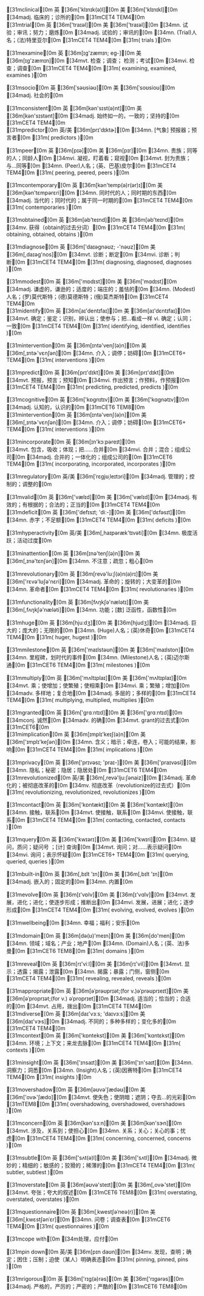 [31mclinical[0m
英 [36m['klɪnɪk(ə)l][0m  美 [36m['klɪnɪkl][0m
[34madj. 临床的；诊所的[0m
[31mCET4 TEM4[0m  
[31mtrial[0m
英 [36m['traɪəl][0m  美 [36m['traɪəl][0m
[34mn. 试验；审讯；努力；磨炼[0m
[34madj. 试验的；审讯的[0m
[34mn. (Trial)人名；(法)特里亚尔[0m
[31mCET4 TEM4[0m  [31m( trials )[0m

[31mexamine[0m
英 [36m[ɪg'zæmɪn; eg-][0m  美 [36m[ɪg'zæmɪn][0m
[34mvt. 检查；调查； 检测；考试[0m
[34mvi. 检查；调查[0m
[31mCET4 TEM4[0m  [31m( examining, examined, examines )[0m

[31msocio[0m
英 [36m[ˈsəʊsiəʊ][0m  美 [36m[ˈsoʊsioʊ][0m
[34madj. 社会的[0m

[31mconsistent[0m
英 [36m[kən'sɪst(ə)nt][0m  美 [36m[kən'sɪstənt][0m
[34madj. 始终如一的，一致的；坚持的[0m
[31mCET4 TEM4[0m  
[31mpredictor[0m
英/美 [36m[prɪ'dɪktɚ][0m
[34mn. [气象] 预报器；预言者[0m
[31m( predictors )[0m

[31mpeer[0m
英 [36m[pɪə][0m  美 [36m[pɪr][0m
[34mn. 贵族；同等的人；同龄人[0m
[34mvi. 凝视，盯着看；窥视[0m
[34mvt. 封为贵族；与…同等[0m
[34mn. (Peer)人名；(英、巴基)皮尔[0m
[31mCET4 TEM4[0m  [31m( peering, peered, peers )[0m

[31mcontemporary[0m
英 [36m[kən'temp(ə)r(ər)ɪ][0m  美 [36m[kən'tɛmpərɛri][0m
[34mn. 同时代的人；同时期的东西[0m
[34madj. 当代的；同时代的；属于同一时期的[0m
[31mCET4 TEM4[0m  [31m( contemporaries )[0m

[31mobtained[0m
英 [36m[əb'teɪnd][0m  美 [36m[əb'teɪnd][0m
[34mv. 获得（obtain的过去分词）[0m
[31mCET4 TEM4[0m  [31m( obtaining, obtained, obtains )[0m

[31mdiagnose[0m
英 [36m['daɪəgnəʊz; -'nəʊz][0m  美 [36m[,daɪəɡ'nos][0m
[34mvt. 诊断；断定[0m
[34mvi. 诊断；判断[0m
[31mCET4 TEM4[0m  [31m( diagnosing, diagnosed, diagnoses )[0m

[31mmodest[0m
英 [36m['mɒdɪst][0m  美 [36m['mɑdɪst][0m
[34madj. 谦虚的，谦逊的；适度的；端庄的；羞怯的[0m
[34mn. (Modest)人名；(罗)莫代斯特；(德)莫德斯特；(俄)莫杰斯特[0m
[31mCET4 TEM4[0m  
[31midentify[0m
英 [36m[aɪ'dentɪfaɪ][0m  美 [36m[aɪ'dɛntɪfaɪ][0m
[34mvt. 确定；鉴定；识别，辨认出；使参与；把…看成一样 vi. 确定；认同；一致[0m
[31mCET4 TEM4[0m  [31m( identifying, identified, identifies )[0m

[31mintervention[0m
英 [36m[ɪntə'venʃ(ə)n][0m  美 [36m[,ɪntɚ'vɛnʃən][0m
[34mn. 介入；调停；妨碍[0m
[31mCET6+ TEM4[0m  [31m( interventions )[0m

[31mpredict[0m
英 [36m[prɪ'dɪkt][0m  美 [36m[prɪ'dɪkt][0m
[34mvt. 预报，预言；预知[0m
[34mvi. 作出预言；作预料，作预报[0m
[31mCET4 TEM4[0m  [31m( predicting, predicted, predicts )[0m

[31mcognitive[0m
英 [36m['kɒɡnɪtɪv][0m  美 [36m['kɑɡnətɪv][0m
[34madj. 认知的，认识的[0m
[31mCET6 TEM8[0m  
[31mintervention[0m
英 [36m[ɪntə'venʃ(ə)n][0m  美 [36m[,ɪntɚ'vɛnʃən][0m
[34mn. 介入；调停；妨碍[0m
[31mCET6+ TEM4[0m  [31m( interventions )[0m

[31mincorporate[0m
英 [36m[ɪn'kɔːpəreɪt][0m  
[34mvt. 包含，吸收；体现；把……合并[0m
[34mvi. 合并；混合；组成公司[0m
[34madj. 合并的；一体化的；组成公司的[0m
[31mCET6 TEM4[0m  [31m( incorporating, incorporated, incorporates )[0m

[31mregulatory[0m
英/美 [36m[ˈrɛɡjʊˌleɪtɔri][0m
[34madj. 管理的；控制的；调整的[0m

[31mvalid[0m
英 [36m['vælɪd][0m  美 [36m['vælɪd][0m
[34madj. 有效的；有根据的；合法的；正当的[0m
[31mCET4 TEM4[0m  
[31mdeficit[0m
英 [36m['defɪsɪt; 'diː-][0m  美 [36m['dɛfəsɪt][0m
[34mn. 赤字；不足额[0m
[31mCET4 TEM4[0m  [31m( deficits )[0m

[31mhyperactivity[0m
英/美 [36m[,haɪpəræk'tɪvəti][0m
[34mn. 极度活跃；活动过度[0m

[31minattention[0m
英 [36m[ɪnə'tenʃ(ə)n][0m  美 [36m[,ɪnə'tɛnʃən][0m
[34mn. 不注意；疏忽；粗心[0m

[31mrevolutionary[0m
英 [36m[revə'luːʃ(ə)n(ə)rɪ][0m  美 [36m['rɛvə'lʊʃə'nɛri][0m
[34madj. 革命的；旋转的；大变革的[0m
[34mn. 革命者[0m
[31mCET4 TEM4[0m  [31m( revolutionaries )[0m

[31mfunctionality[0m
英 [36m[fʌŋkʃə'nælətɪ][0m  美 [36m[,fʌŋkʃə'næləti][0m
[34mn. 功能；[数] 泛函性，函数性[0m

[31mhuge[0m
英 [36m[hjuːdʒ][0m  美 [36m[hjudʒ][0m
[34madj. 巨大的；庞大的；无限的[0m
[34mn. (Huge)人名；(英)休奇[0m
[31mCET4 TEM4[0m  [31m( huger, hugest )[0m

[31mmilestone[0m
英 [36m['maɪlstəʊn][0m  美 [36m['maɪlston][0m
[34mn. 里程碑，划时代的事件[0m
[34mn. (Milestone)人名；(英)迈尔斯通[0m
[31mCET6 TEM4[0m  [31m( milestones )[0m

[31mmultiply[0m
英 [36m['mʌltɪplaɪ][0m  美 [36m['mʌltɪplaɪ][0m
[34mvt. 乘；使增加；使繁殖；使相乘[0m
[34mvi. 乘；繁殖；增加[0m
[34madv. 多样地；复合地[0m
[34madj. 多层的；多样的[0m
[31mCET4 TEM4[0m  [31m( multiplying, multiplied, multiplies )[0m

[31mgranted[0m
英 [36m['ɡrɑːntɪd][0m  美 [36m['ɡrɑːntɪd][0m
[34mconj. 诚然[0m
[34madv. 的确[0m
[34mvt. grant的过去式[0m
[31mCET6[0m  
[31mimplication[0m
英 [36m[ɪmplɪ'keɪʃ(ə)n][0m  美 [36m['ɪmplɪ'keʃən][0m
[34mn. 含义；暗示；牵连，卷入；可能的结果，影响[0m
[31mCET4 TEM4[0m  [31m( implications )[0m

[31mprivacy[0m
英 [36m['prɪvəsɪ; 'praɪ-][0m  美 [36m['praɪvəsi][0m
[34mn. 隐私；秘密；隐居；隐居处[0m
[31mCET6 TEM4[0m  
[31mrevolutionized[0m
英/美 [36m[,revə'lju:ʃənaiz][0m
[34madj. 革命化的；被彻底改革的[0m
[34mv. 彻底改革（revolutionize的过去式）[0m
[31m( revolutionizing, revolutionized, revolutionizes )[0m

[31mcontact[0m
英 [36m['kɒntækt][0m  美 [36m['kɑntækt][0m
[34mn. 接触，联系[0m
[34mvt. 使接触，联系[0m
[34mvi. 使接触，联系[0m
[31mCET4 TEM4[0m  [31m( contacting, contacted, contacts )[0m

[31mquery[0m
英 [36m['kwɪərɪ][0m  美 [36m['kwɪri][0m
[34mn. 疑问，质问；疑问号 ；[计] 查询[0m
[34mvt. 询问；对……表示疑问[0m
[34mvi. 询问；表示怀疑[0m
[31mCET6+ TEM4[0m  [31m( querying, queried, queries )[0m

[31mbuilt-in[0m
英 [36m[,bɪlt 'ɪn][0m  美 [36m[,bɪlt 'ɪn][0m
[34madj. 嵌入的；固定的[0m
[34mn. 内置[0m

[31mevolve[0m
英 [36m[ɪ'vɒlv][0m  美 [36m[ɪ'vɑlv][0m
[34mvt. 发展，进化；进化；使逐步形成；推断出[0m
[34mvi. 发展，进展；进化；逐步形成[0m
[31mCET4 TEM4[0m  [31m( evolving, evolved, evolves )[0m

[31mwellbeing[0m
[34mn. 幸福；福利；安乐[0m

[31mdomain[0m
英 [36m[də(ʊ)'meɪn][0m  美 [36m[do'men][0m
[34mn. 领域；域名；产业；地产[0m
[34mn. (Domain)人名；(英、法)多曼[0m
[31mCET6 TEM8[0m  [31m( domains )[0m

[31mreveal[0m
英 [36m[rɪ'viːl][0m  美 [36m[rɪ'vil][0m
[34mvt. 显示；透露；揭露；泄露[0m
[34mn. 揭露；暴露；门侧，窗侧[0m
[31mCET4 TEM4[0m  [31m( revealing, revealed, reveals )[0m

[31mappropriate[0m
英 [36m[əˈprəʊprɪət;(for v.)əˈprəʊprɪeɪt][0m  美 [36m[əˈproprɪət;(for v.) əˈproprɪet][0m
[34madj. 适当的；恰当的；合适的[0m
[34mvt. 占用，拨出[0m
[31mCET4 TEM4[0m  
[31mdiverse[0m
英 [36m[daɪ'vɜːs; 'daɪvɜːs][0m  美 [36m[daɪ'vɝs][0m
[34madj. 不同的；多种多样的；变化多的[0m
[31mCET4 TEM4[0m  
[31mcontext[0m
英 [36m['kɒntekst][0m  美 [36m['kɑntɛkst][0m
[34mn. 环境；上下文；来龙去脉[0m
[31mCET4 TEM4[0m  [31m( contexts )[0m

[31minsight[0m
英 [36m['ɪnsaɪt][0m  美 [36m['ɪn'saɪt][0m
[34mn. 洞察力；洞悉[0m
[34mn. (Insight)人名；(英)因赛特[0m
[31mCET4 TEM4[0m  [31m( insights )[0m

[31movershadow[0m
英 [36m[əʊvə'ʃædəʊ][0m  美 [36m['ovɚ'ʃædo][0m
[34mvt. 使失色；使阴暗；遮阴；夺去…的光彩[0m
[31mTEM8[0m  [31m( overshadowing, overshadowed, overshadows )[0m

[31mconcern[0m
英 [36m[kən'sɜːn][0m  美 [36m[kən'sɝn][0m
[34mvt. 涉及，关系到；使担心[0m
[34mn. 关系；关心；关心的事；忧虑[0m
[31mCET4 TEM4[0m  [31m( concerning, concerned, concerns )[0m

[31msubtle[0m
英 [36m['sʌt(ə)l][0m  美 [36m['sʌtl][0m
[34madj. 微妙的；精细的；敏感的；狡猾的；稀薄的[0m
[31mCET4 TEM4[0m  [31m( subtler, subtlest )[0m

[31moverstate[0m
英 [36m[əʊvə'steɪt][0m  美 [36m[,ovɚ'stet][0m
[34mvt. 夸张；夸大的叙述[0m
[31mCET6 TEM8[0m  [31m( overstating, overstated, overstates )[0m

[31mquestionnaire[0m
英 [36m[ˌkwestʃəˈneə(r)][0m  美 [36m[ˌkwɛstʃənˈɛr][0m
[34mn. 问卷；调查表[0m
[31mCET6 TEM4[0m  [31m( questionnaires )[0m

[31mcope with[0m
[34m处理，应付[0m

[31mpin down[0m
英/美 [36m[pɪn daʊn][0m
[34mv. 发现，查明；确定；困住；压制；迫使（某人）明确表态[0m
[31m( pinning, pinned, pins )[0m

[31mrigorous[0m
英 [36m['rɪg(ə)rəs][0m  美 [36m['rɪɡərəs][0m
[34madj. 严格的，严厉的；严密的；严酷的[0m
[31mCET6 TEM8[0m  
